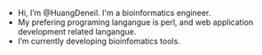 -  Hi, I’m @HuangDeneil. I'm a bioinformatics engineer.
-  My prefering programing langangue is perl, and web application development related langangue.
-  I’m currently developing bioinfomatics tools.
